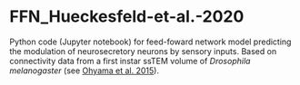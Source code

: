 # FFN_Hueckesfeld-et-al.-2020
Python code (Jupyter notebook) for feed-foward network model predicting the modulation of neurosecretory neurons by sensory inputs. Based on connectivity data from a first instar ssTEM volume of _Drosophila melanogaster_ (see [Ohyama et al. 2015](https://www.janelia.org/publication/multilevel-multimodal-circuit-enhances-action-selection-drosophila)).

